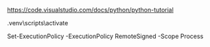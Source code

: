 https://code.visualstudio.com/docs/python/python-tutorial

.venv\scripts\activate

Set-ExecutionPolicy -ExecutionPolicy RemoteSigned -Scope Process